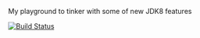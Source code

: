 My playground to tinker with some of new JDK8 features

[![Build Status](https://travis-ci.org/holgergp/java8Playground.png)](https://travis-ci.org/holgergp/java8Playground)